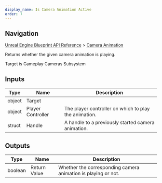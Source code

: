 ```yaml
---
display_name: Is Camera Animation Active
order: 7
---
```

## Navigation

[Unreal Engine Blueprint API Reference](https://dev.epicgames.com/documentation/en-us/unreal-engine/BlueprintAPI) > [Camera Animation](https://dev.epicgames.com/documentation/en-us/unreal-engine/BlueprintAPI/CameraAnimation)

Returns whether the given camera animation is playing.

Target is Gameplay Cameras Subsystem

## Inputs

| Type | Name | Description |
| --- | --- | --- |
| object | Target |  |
| object | Player Controller | The player controller on which to play the animation. |
| struct | Handle | A handle to a previously started camera animation. |

## Outputs

| Type | Name | Description |
| --- | --- | --- |
| boolean | Return Value | Whether the corresponding camera animation is playing or not. |
